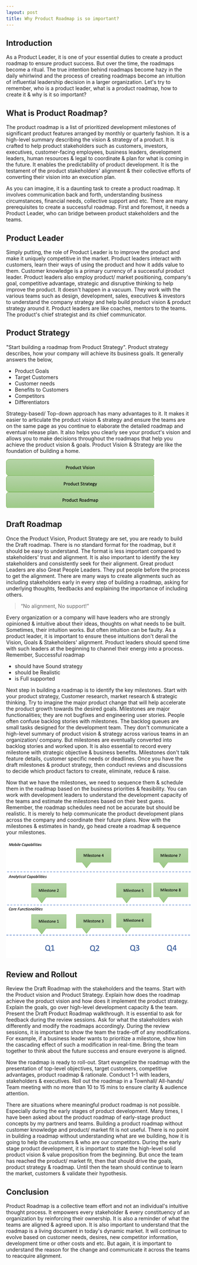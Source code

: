 ```yaml
---
layout: post
title: Why Product Roadmap is so important?
---
```

## Introduction
As a Product Leader, it is one of your essential duties to create a product roadmap to ensure product success. But over the time, the roadmaps become a ritual. The true intention behind roadmaps become hazy in the daily whirlwind and the process of creating roadmaps become an intuition of influential leadership decision in a larger organization. Let's try to remember, who is a product leader, what is a product roadmap, how to create it & why is it so important?

## What is Product Roadmap?
The product roadmap is a list of prioritized development milestones of significant product features arranged by monthly or quarterly fashion. It is a high-level summary describing the vision & strategy of a product. It is crafted to help product stakeholders such as customers, investors, executives, customer-facing employees, business leaders, development leaders, human resources & legal to coordinate & plan for what is coming in the future. It enables the predictability of product development. It is the testament of the product stakeholders' alignment & their collective efforts of converting their vision into an execution plan.

As you can imagine, it is a daunting task to create a product roadmap. It involves communication back and forth, understanding business circumstances, financial needs, collective support and etc. There are many prerequisites to create a successful roadmap. First and foremost, it needs a Product Leader, who can bridge between product stakeholders and the teams.

## Product Leader
Simply putting, the role of Product Leader is to improve the product and make it uniquely competitive in the market. Product leaders interact with customers, learn their ways of using the product and how it adds value to them. Customer knowledge is a primary currency of a successful product leader. Product leaders also employ product/ market positioning, company's goal, competitive advantage, strategic and disruptive thinking to help improve the product. It doesn't happen in a vacuum. They work with the various teams such as design, development, sales, executives & investors to understand the company strategy and help build product vision & product strategy around it. Product leaders are like coaches, mentors to the teams. The product's chief strategist and its chief communicator.

## Product Strategy
"Start building a roadmap from Product Strategy". Product strategy describes, how your company will achieve its business goals. It generally answers the below,

- Product Goals
- Target Customers
- Customer needs
- Benefits to Customers
- Competitors
- Differentiators

Strategy-based/ Top-down approach has many advantages to it. It makes it easier to articulate the product vision & strategy and ensure the teams are on the same page as you continue to elaborate the detailed roadmap and eventual release plan. It also helps you clearly see your product's vision and allows you to make decisions throughout the roadmaps that help you achieve the product vision & goals. Product Vision & Strategy are like the foundation of building a home.

![image](/public/images/prodeng/img1.png)

## Draft Roadmap
Once the Product Vision, Product Strategy are set, you are ready to build the Draft roadmap. There is no standard format for the roadmap, but it should be easy to understand. The format is less important compared to stakeholders' trust and alignment. It is also important to identify the key stakeholders and consistently seek for their alignment. Great product Leaders are also Great People Leaders. They put people before the process to get the alignment. There are many ways to create alignments such as including stakeholders early in every step of building a roadmap, asking for underlying thoughts, feedbacks and explaining the importance of including others.

> “No alignment, No support!”

Every organization or a company will have leaders who are strongly opinioned & intuitive about their ideas, thoughts on what needs to be built. Sometimes, their intuition works. But often intuition can be faulty. As a product leader, it is important to ensure these intuitions don't derail the Vision, Goals & Stakeholders' alignment. Product leaders should spend time with such leaders at the beginning to channel their energy into a process. Remember, Successful roadmap

- should have Sound strategy
- should be Realistic
- is Full supported

Next step in building a roadmap is to identify the key milestones. Start with your product strategy, Customer research, market research & strategic thinking. Try to imagine the major product change that will help accelerate the product growth towards the desired goals. Milestones are major functionalities; they are not bugfixes and engineering user stories. People often confuse backlog stories with milestones. The backlog queues are small tasks designed for the development team. They don't communicate a high-level summary of product vision & strategy across various teams in an organization/ company. But milestones are eventually converted into backlog stories and worked upon. It is also essential to record every milestone with strategic objective & business benefits. Milestones don't talk feature details, customer specific needs or deadlines. Once you have the draft milestones & product strategy, then conduct reviews and discussions to decide which product factors to create, eliminate, reduce & raise.  

Now that we have the milestones, we need to sequence them & schedule them in the roadmap based on the business priorities & feasibility. You can work with development leaders to understand the development capacity of the teams and estimate the milestones based on their best guess. Remember, the roadmap schedules need not be accurate but should be realistic. It is merely to help communicate the product development plans across the company and coordinate their future plans. Now with the milestones & estimates in handy, go head create a roadmap & sequence your milestones.

![image](/public/images/prodeng/img2.png)

## Review and Rollout
Review the Draft Roadmap with the stakeholders and the teams. Start with the Product vision and Product Strategy. Explain how does the roadmap achieve the product vision and how does it implement the product strategy. Explain the goals, go over high-level development capacity & the team. Present the Draft Product Roadmap walkthrough. It is essential to ask for feedback during the review sessions. Ask for what the stakeholders wish differently and modify the roadmaps accordingly. During the review sessions, it is important to show the team the trade-off of any modifications. For example, if a business leader wants to prioritize a milestone, show him the cascading effect of such a modification in real-time. Bring the team together to think about the future success and ensure everyone is aligned.

Now the roadmap is ready to roll-out. Start evangelize the roadmap with the presentation of top-level objectives, target customers, competitive advantages, product roadmap & rationale. Conduct 1-1 with leaders, stakeholders & executives. Roll out the roadmap in a Townhall/ All-hands/ Team meeting with no more than 10 to 15 mins to ensure clarity & audience attention.

There are situations where meaningful product roadmap is not possible. Especially during the early stages of product development. Many times, I have been asked about the product roadmap of early-stage product concepts by my partners and teams. Building a product roadmap without customer knowledge and product/ market fit is not useful. There is no point in building a roadmap without understanding what are we building, how it is going to help the customers & who are our competitors. During the early stage product development, it is important to state the high-level solid product vision & value proposition from the beginning. But once the team has reached the product/ market fit, then that should drive the goals, product strategy & roadmap. Until then the team should continue to learn the market, customers & validate their hypothesis.

## Conclusion
Product Roadmap is a collective team effort and not an individual's intuitive thought process. It empowers every stakeholder & every constituency of an organization by reinforcing their ownership. It is also a reminder of what the teams are aligned & agreed upon. It is also important to understand that the roadmap is a living document in today's dynamic market. It will continue to evolve based on customer needs, desires, new competitor information, development time or other costs and etc. But again, it is important to understand the reason for the change and communicate it across the teams to reacquire alignment.
